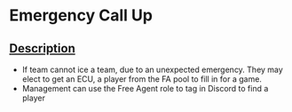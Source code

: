 # Emergency Call Up

## [Description](#description)
- If team cannot ice a team, due to an unexpected emergency. They may elect to get an ECU, a player from the FA pool to fill in for a game.
- Management can use the Free Agent role to tag in Discord to find a player
